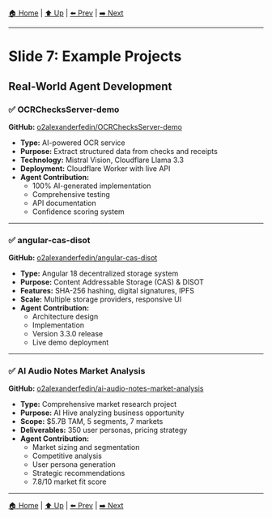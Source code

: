 [🏠 Home](../slide-deck.md) | [⬆️ Up](../slide-deck.md) | [⬅️ Prev](slide-06-why-it-works.md) | [➡️ Next](slide-08-conclusion.md)

---

# Slide 7: Example Projects

## Real-World Agent Development

### ✅ OCRChecksServer-demo

**GitHub:** [o2alexanderfedin/OCRChecksServer-demo](https://github.com/o2alexanderfedin/OCRChecksServer-demo)

- **Type:** AI-powered OCR service
- **Purpose:** Extract structured data from checks and receipts
- **Technology:** Mistral Vision, Cloudflare Llama 3.3
- **Deployment:** Cloudflare Worker with live API
- **Agent Contribution:**
  - 100% AI-generated implementation
  - Comprehensive testing
  - API documentation
  - Confidence scoring system

---

### ✅ angular-cas-disot

**GitHub:** [o2alexanderfedin/angular-cas-disot](https://github.com/o2alexanderfedin/angular-cas-disot)

- **Type:** Angular 18 decentralized storage system
- **Purpose:** Content Addressable Storage (CAS) & DISOT
- **Features:** SHA-256 hashing, digital signatures, IPFS
- **Scale:** Multiple storage providers, responsive UI
- **Agent Contribution:**
  - Architecture design
  - Implementation
  - Version 3.3.0 release
  - Live demo deployment

---

### ✅ AI Audio Notes Market Analysis

**GitHub:** [o2alexanderfedin/ai-audio-notes-market-analysis](https://github.com/o2alexanderfedin/ai-audio-notes-market-analysis)

- **Type:** Comprehensive market research project
- **Purpose:** AI Hive analyzing business opportunity
- **Scope:** $5.7B TAM, 5 segments, 7 markets
- **Deliverables:** 350 user personas, pricing strategy
- **Agent Contribution:**
  - Market sizing and segmentation
  - Competitive analysis
  - User persona generation
  - Strategic recommendations
  - 7.8/10 market fit score

---

[🏠 Home](../slide-deck.md) | [⬆️ Up](../slide-deck.md) | [⬅️ Prev](slide-06-why-it-works.md) | [➡️ Next](slide-08-conclusion.md)
